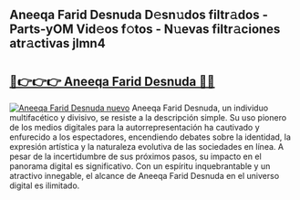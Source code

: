 ## Aneeqa Farid Desnuda D𝚎sn𝚞dos filtr𝚊dos - Parts-yOM Vid𝚎os f𝚘tos - N𝚞evas filtr𝚊ciones atr𝚊ctivas jlmn4

# <h2><a href="http://mb8w71.tromn.icu/?c=Aneeqa+Farid+Desnuda">🔗👉👉👉 Aneeqa Farid Desnuda 🔗🔗</a></h2>

[![Aneeqa Farid Desnuda nuevo](https://i.imgur.com/pEAQMta.gif)](http://mb8w71.tromn.icu/?c=Aneeqa+Farid+Desnuda)
Aneeqa Farid Desnuda, un individuo multifacético y divisivo, se resiste a la descripción simple. Su uso pionero de los medios digitales para la autorrepresentación ha cautivado y enfurecido a los espectadores, encendiendo debates sobre la identidad, la expresión artística y la naturaleza evolutiva de las sociedades en línea. A pesar de la incertidumbre de sus próximos pasos, su impacto en el panorama digital es significativo. Con un espíritu inquebrantable y un atractivo innegable, el alcance de Aneeqa Farid Desnuda en el universo digital es ilimitado.
